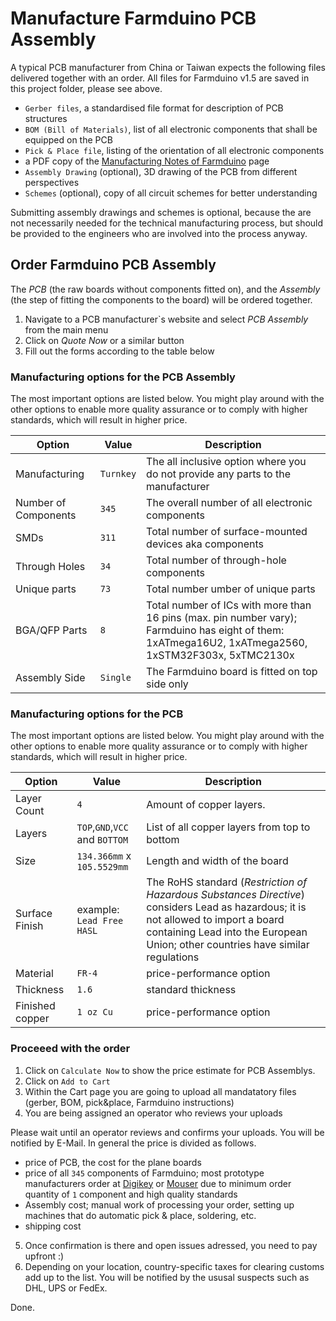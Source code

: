 # Manufacture Farmduino PCB Assembly

A typical PCB manufacturer from China or Taiwan expects the following files delivered together with an order. All files for Farmduino v1.5 are saved in this project folder, please see above.

* `Gerber files`, a standardised file format for description of PCB structures
* `BOM (Bill of Materials)`, list of all electronic components that shall be equipped on the PCB
* `Pick & Place file`, listing of the orientation of all electronic components
* a PDF copy of the [Manufacturing Notes of Farmduino](/guides/pcb-manufacturing/readme.md) page
* `Assembly Drawing` (optional), 3D drawing of the PCB from different perspectives
* `Schemes` (optional), copy of all circuit schemes for better understanding

Submitting assembly drawings and schemes is optional, because the are not necessarily needed for the technical manufacturing process, but should be provided to the engineers who are involved into the process anyway.

## Order Farmduino PCB Assembly

The *PCB* (the raw boards without components fitted on), and the *Assembly* (the step of fitting the components to the board) will be ordered together.

1. Navigate to a PCB manufacturer`s website and select *PCB Assembly* from the main menu
2. Click on *Quote Now* or a similar button
3. Fill out the forms according to the table below

### Manufacturing options for the PCB Assembly

The most important options are listed below. You might play around with the other options to enable more quality assurance or to comply with higher standards, which will result in higher price.

|Option|Value|Description|
|-|-|-|
|Manufacturing|`Turnkey`|The all inclusive option where you do not provide any parts to the manufacturer|
|Number of Components|`345`|The overall number of all electronic components|fitted on the PCB|
|SMDs|`311`|Total number of surface-mounted devices aka components|
|Through Holes|`34`|Total number of through-hole components|
|Unique parts|`73`|Total number umber of unique parts|
|BGA/QFP Parts|`8`| Total number of ICs with more than 16 pins (max. pin number vary); Farmduino has eight of them: 1xATmega16U2, 1xATmega2560, 1xSTM32F303x, 5xTMC2130x
|Assembly Side|`Single`|The Farmduino board is fitted on top side only|

### Manufacturing options for the PCB

The most important options are listed below. You might play around with the other options to enable more quality assurance or to comply with higher standards, which will result in higher price.

|Option|Value|Description|
|-|-|-|
|Layer Count|`4`|Amount of copper layers. 
|Layers|`TOP`,`GND`,`VCC` and `BOTTOM`|List of all copper layers from top to bottom
|Size|`134.366mm` x `105.5529mm`|Length and width of the board|
|Surface Finish|example: `Lead Free HASL`|The RoHS standard (*Restriction of Hazardous Substances Directive*) considers Lead as hazardous; it is not allowed to import a board containing Lead into the European Union; other countries have similar regulations|
|Material|`FR-4`| price-performance option|
|Thickness|`1.6`| standard thickness|
|Finished copper|`1 oz Cu`|price-performance option|

### Proceeed with the order

1. Click on `Calculate Now` to show the price estimate for PCB Assemblys.
2. Click on `Add to Cart`
3. Within the Cart page you are going to upload all mandatatory files (gerber, BOM, pick&place, Farmduino instructions)
4. You are being assigned an operator who reviews your uploads

Please wait until an operator reviews and confirms your uploads. You will be notified by E-Mail. In general the price is divided as follows.

* price of PCB, the cost for the plane boards
* price of all `345` components of Farmduino; most prototype manufacturers order at [Digikey](https://www.digikey.com/) or [Mouser](https://mouser.com/) due to minimum order quantity of `1` component and high quality standards
* Assembly cost; manual work of processing your order, setting up machines that do automatic pick & place, soldering, etc.
* shipping cost

5. Once confirmation is there and open issues adressed, you need to pay upfront :)
6. Depending on your location, country-specific taxes for clearing customs add up to the list. You will be notified by the ususal suspects such as DHL, UPS or FedEx.

Done.